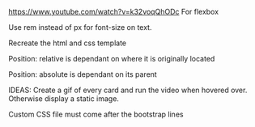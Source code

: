 https://www.youtube.com/watch?v=k32voqQhODc
For flexbox

Use rem instead of px for font-size on text.

Recreate the html and css template

Position: relative is dependant on where it is originally located

Position: absolute is dependant on its parent

IDEAS: 
Create a gif of every card and run the video when hovered over. Otherwise display a static image.

Custom CSS file must come after the bootstrap lines